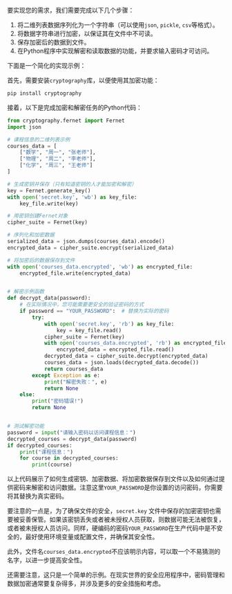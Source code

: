 要实现您的需求，我们需要完成以下几个步骤：

1. 将二维列表数据序列化为一个字符串（可以使用`json`, `pickle`, `csv`等格式）。
2. 将数据字符串进行加密，以保证其在文件中不可读。
3. 保存加密后的数据到文件。
4. 在Python程序中实现解密和读取数据的功能，并要求输入密码才可访问。

下面是一个简化的实现示例：

首先，需要安装`cryptography`库，以便使用其加密功能：

```sh
pip install cryptography
```

接着，以下是完成加密和解密任务的Python代码：

```python
from cryptography.fernet import Fernet
import json

# 课程信息的二维列表示例
courses_data = [
    ["数学", "周一", "张老师"],
    ["物理", "周二", "李老师"],
    ["化学", "周三", "王老师"]
]

# 生成密钥并保存（只有知道密钥的人才能加密和解密）
key = Fernet.generate_key()
with open('secret.key', 'wb') as key_file:
    key_file.write(key)

# 用密钥创建Fernet对象
cipher_suite = Fernet(key)

# 序列化和加密数据
serialized_data = json.dumps(courses_data).encode()
encrypted_data = cipher_suite.encrypt(serialized_data)

# 将加密后的数据保存到文件
with open('courses_data.encrypted', 'wb') as encrypted_file:
    encrypted_file.write(encrypted_data)


# 解密示例函数
def decrypt_data(password):
    # 在实际情况中，您可能需要更安全的验证密码的方式
    if password == "YOUR_PASSWORD":  # 替换为实际的密码
        try:
            with open('secret.key', 'rb') as key_file:
                key = key_file.read()
            cipher_suite = Fernet(key)
            with open('courses_data.encrypted', 'rb') as encrypted_file:
                encrypted_data = encrypted_file.read()
            decrypted_data = cipher_suite.decrypt(encrypted_data)
            courses_data = json.loads(decrypted_data.decode())
            return courses_data
        except Exception as e:
            print("解密失败：", e)
            return None
    else:
        print("密码错误!")
        return None


# 测试解密功能
password = input("请输入密码以访问课程信息：")
decrypted_courses = decrypt_data(password)
if decrypted_courses:
    print("课程信息：")
    for course in decrypted_courses:
        print(course)
```

以上代码展示了如何生成密钥、加密数据、将加密数据保存到文件以及如何通过提供密码来解密和访问数据。注意这里`YOUR_PASSWORD`是你设置的访问密码，你需要将其替换为真实密码。

要注意的一点是，为了确保文件的安全，`secret.key` 文件中保存的加密密钥也需要被妥善保管。如果该密钥丢失或者被未授权人员获取，则数据可能无法被恢复，或者被未授权人员访问。同样，硬编码的密码`YOUR_PASSWORD`在生产代码中是不安全的，最好使用环境变量或配置文件，并确保其安全性。

此外，文件名`courses_data.encrypted`不应该明示内容，可以取一个不易猜测的名字，以进一步提高安全性。

还需要注意，这只是一个简单的示例。在现实世界的安全应用程序中，密码管理和数据加密通常要复杂得多，并涉及更多的安全措施和考虑。